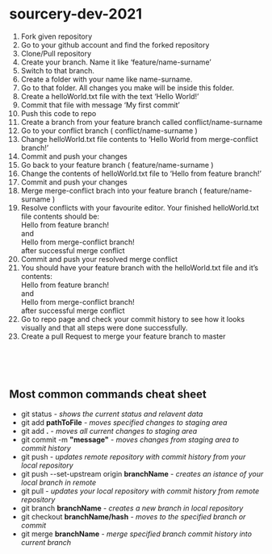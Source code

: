 <h1>sourcery-dev-2021</h1>

<ol>
  <li>Fork given repository</li>
  <li>Go to your github account and find the forked repository</li>
  <li>Clone/Pull repository</li>
  <li>Create your branch. Name it like ‘feature/name-surname’</li>
  <li>Switch to that branch.</li>
  <li>Create a folder with your name like name-surname.</li>
  <li>Go to that folder. All changes you make will be inside this folder.</li>
  <li>Create a helloWorld.txt file with the text ‘Hello World!’</li>
  <li>Commit that file with message ‘My first commit’</li>
  <li>Push this code to repo</li>
  <li>Create a branch from your feature branch called conflict/name-surname</li>
  <li>Go to your conflict branch ( conflict/name-surname )</li>
  <li>Change helloWorld.txt file contents to ‘Hello World from merge-conflict branch!’</li>
  <li>Commit and push your changes</li>
  <li>Go back to your feature branch ( feature/name-surname )</li>
  <li>Change the contents of helloWorld.txt file to ‘Hello from feature branch!’</li>
  <li>Commit and push your changes</li>
  <li>Merge merge-conflict brach into your feature branch ( feature/name-surname )</li>
  <li>Resolve conflicts with your favourite editor. Your finished helloWorld.txt file contents should be:<br>
  Hello from feature branch!<br>
  and<br>
  Hello from merge-conflict branch!<br>
  after successful merge conflict</li>
  <li>Commit and push your resolved merge conflict</li>
  <li>You should have your feature branch with the helloWorld.txt file and it’s contents:<br>
  Hello from feature branch!<br>
  and<br>
  Hello from merge-conflict branch!<br>
  after successful merge conflict</li>
  <li>Go to repo page and check your commit history to see how it looks visually and that all steps were done successfully.</li>
  <li>Create a pull Request to merge your feature branch to master</li>
</ol>

  
<br>
<br>
<br>
  
<h2>Most common commands cheat sheet</h2>
<ul>
  <li>git status - <em>shows the current status and relavent data</em></li>
  <li>git add <strong>pathToFile</strong> - <em>moves specified changes to staging area</em></li>
  <li>git add <strong>.</strong> - <em>moves all current changes to staging area</em></li>
  <li>git commit -m <strong>"message"</strong> - <em>moves changes from staging area to commit history</em></li>
  <li>git push - <em>updates remote repository with commit history from your local repository</em></li>
  <li>git push --set-upstream origin <strong>branchName</strong> - <em>creates an istance of your local branch in remote</em></li>
  <li>git pull - <em>updates your local repository with commit history from remote repository</em></li>
  <li>git branch <strong>branchName</strong> - <em>creates a new branch in local repository</em></li>
  <li>git checkout <strong>branchName/hash</strong> - <em>moves to the specified branch or commit</em></li>
  <li>git merge <strong>branchName</strong> - <em>merge specified branch commit history into current branch</em></li>
</ul>
